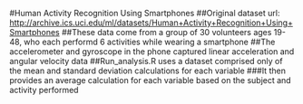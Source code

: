 #Human Activity Recognition Using Smartphones
##Original dataset url: http://archive.ics.uci.edu/ml/datasets/Human+Activity+Recognition+Using+Smartphones
##These data come from a group of 30 volunteers ages 19-48, who each performd 6 activities while wearing a smartphone
##The accelerometer and gyroscope in the phone captured linear acceleration and angular velocity data
##Run_analysis.R uses a dataset comprised only of the mean and standard deviation calculations for each variable
###It then provides an average calculation for each variable based on the subject and activity performed
